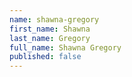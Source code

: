 ```yaml
---
name: shawna-gregory
first_name: Shawna
last_name: Gregory
full_name: Shawna Gregory
published: false
---
```



